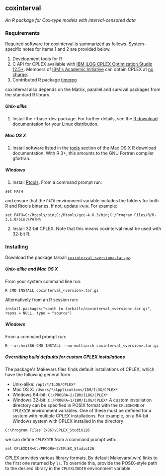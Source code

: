 ## coxinterval

*An R package for Cox-type models with interval-censored data*

### Requirements

Required software for coxinterval is summarized as follows. System-specific notes for items 1 and 2 are provided below.

1. Development tools for R
2. C API for CPLEX available with [IBM ILOG CPLEX Optimization Studio 12.5+](http://www-01.ibm.com/software/commerce/optimization/cplex-optimizer/). Members of [IBM's Academic Initiative](http://www-304.ibm.com/ibm/university/academic/pub/page/academic_initiative) can obtain CPLEX at [no charge](https://www.ibm.com/developerworks/community/blogs/jfp/entry/cplex_studio_in_ibm_academic_initiative?lang=en).
3. Contributed R package [timereg](http://cran.r-project.org/web/packages/timereg/index.html)

coxinterval also depends on the Matrix, parallel and survival packages from the standard R library.

##### Unix-alike

1. Install the r-base-dev package. For further details, see the [R download](http://cran.r-project.org/bin/linux/) documentation for your Linux distribution.

##### Mac OS X

1. Install software listed in the [tools](http://cran.r-project.org/bin/macosx/tools) section of the Mac OS X R download documentation. With R 3+, this amounts to the GNU Fortran compiler gfortran.

##### Windows

1. Install [Rtools](http://cran.r-project.org/bin/windows/Rtools/). From a command prompt run:
```
set PATH
```
and ensure that the `PATH` environment variable includes the folders for both R and Rtools binaries. If not, update `PATH`. For example:
```
set PATH=C:/Rtools/bin;C:/Rtools/gcc-4.6.3/bin;C:/Program Files/R/R-3.1.0/bin;%PATH%
```
2. Install 32-bit CPLEX. Note that this means coxinterval must be used with 32-bit R. 

### Installing

Download the package tarball [`coxinterval_<version>.tar.gz`](https://github.com/aboruvka/coxinterval/releases).

##### Unix-alike and Mac OS X

From your system command line run:
```
R CMD INSTALL coxinterval_<version>.tar.gz
```
Alternatively from an R session run:
```
install.packages("<path to tarball>/coxinterval_<version>.tar.gz", repos = NULL, type = "source")
```

##### Windows

From a command prompt run:
```
R --arch=i386 CMD INSTALL --no-multiarch coxinterval_<version>.tar.gz
```

##### Overriding build defaults for custom CPLEX installations

The package's Makevars files finds default installations of CPLEX, which have the following general form.
- Unix-alike: `/opt/*/ILOG/CPLEX*`
- Mac OS X: `/Users/*/Applications/IBM/ILOG/CPLEX*`
- Windows 64-bit: `C:/PROGRA~2/IBM/ILOG/CPLEX*`
- Windows 32-bit: `C:/PROGRA~1/IBM/ILOG/CPLEX*`
A custom installation directory can be specified in POSIX format with the `CPLEXHOME` or `CPLEXDIR` environment variables. One of these must be defined for a system with multiple CPLEX installations. For example, on a 64-bit Windows system with CPLEX installed in the directory
```
C:\Program Files (x86)\CPLEX_Studio126
```
we can define `CPLEXDIR` from a command prompt with:
```
set CPLEXDIR=C:/PROGRA~2/CPLEX_Studio126
```
CPLEX provides various library formats. By default Makevars(.win) links to the first one returned by `ls`. To override this, provide the POSIX-style path to the desired library in the `CPLEXLIBDIR` environment variable.
